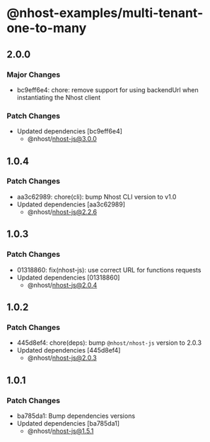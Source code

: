 # @nhost-examples/multi-tenant-one-to-many

## 2.0.0

### Major Changes

- bc9eff6e4: chore: remove support for using backendUrl when instantiating the Nhost client

### Patch Changes

- Updated dependencies [bc9eff6e4]
  - @nhost/nhost-js@3.0.0

## 1.0.4

### Patch Changes

- aa3c62989: chore(cli): bump Nhost CLI version to v1.0
- Updated dependencies [aa3c62989]
  - @nhost/nhost-js@2.2.6

## 1.0.3

### Patch Changes

- 01318860: fix(nhost-js): use correct URL for functions requests
- Updated dependencies [01318860]
  - @nhost/nhost-js@2.0.4

## 1.0.2

### Patch Changes

- 445d8ef4: chore(deps): bump `@nhost/nhost-js` version to 2.0.3
- Updated dependencies [445d8ef4]
  - @nhost/nhost-js@2.0.3

## 1.0.1

### Patch Changes

- ba785da1: Bump dependencies versions
- Updated dependencies [ba785da1]
  - @nhost/nhost-js@1.5.1
